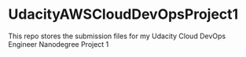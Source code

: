 # UdacityAWSCloudDevOpsProject1
This repo stores the submission files for my Udacity Cloud DevOps Engineer Nanodegree Project 1
